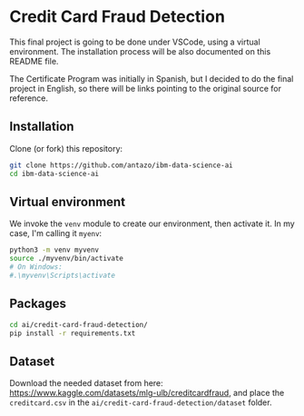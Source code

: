 # Credit Card Fraud Detection

This final project is going to be done under VSCode, using a virtual environment. The installation process will be also documented on this README file.

The Certificate Program was initially in Spanish, but I decided to do the final project in English, so there will be links pointing to the original source for reference.

## Installation

Clone (or fork) this repository:

```bash
git clone https://github.com/antazo/ibm-data-science-ai
cd ibm-data-science-ai
```

## Virtual environment

We invoke the `venv` module to create our environment, then activate it. In my case, I'm calling it `myenv`:

```bash
python3 -m venv myvenv
source ./myvenv/bin/activate
# On Windows:
#.\myvenv\Scripts\activate
```

## Packages

```bash
cd ai/credit-card-fraud-detection/
pip install -r requirements.txt
```

## Dataset

Download the needed dataset from here: <https://www.kaggle.com/datasets/mlg-ulb/creditcardfraud>, and place the `creditcard.csv` in the `ai/credit-card-fraud-detection/dataset` folder.
